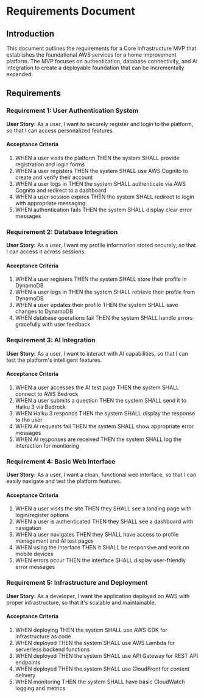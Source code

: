 # Requirements Document

## Introduction

This document outlines the requirements for a Core Infrastructure MVP that establishes the foundational AWS services for a home improvement platform. The MVP focuses on authentication, database connectivity, and AI integration to create a deployable foundation that can be incrementally expanded.

## Requirements

### Requirement 1: User Authentication System

**User Story:** As a user, I want to securely register and login to the platform, so that I can access personalized features.

#### Acceptance Criteria

1. WHEN a user visits the platform THEN the system SHALL provide registration and login forms
2. WHEN a user registers THEN the system SHALL use AWS Cognito to create and verify their account
3. WHEN a user logs in THEN the system SHALL authenticate via AWS Cognito and redirect to a dashboard
4. WHEN a user session expires THEN the system SHALL redirect to login with appropriate messaging
5. WHEN authentication fails THEN the system SHALL display clear error messages

### Requirement 2: Database Integration

**User Story:** As a user, I want my profile information stored securely, so that I can access it across sessions.

#### Acceptance Criteria

1. WHEN a user registers THEN the system SHALL store their profile in DynamoDB
2. WHEN a user logs in THEN the system SHALL retrieve their profile from DynamoDB
3. WHEN a user updates their profile THEN the system SHALL save changes to DynamoDB
4. WHEN database operations fail THEN the system SHALL handle errors gracefully with user feedback

### Requirement 3: AI Integration

**User Story:** As a user, I want to interact with AI capabilities, so that I can test the platform's intelligent features.

#### Acceptance Criteria

1. WHEN a user accesses the AI test page THEN the system SHALL connect to AWS Bedrock
2. WHEN a user submits a question THEN the system SHALL send it to Haiku 3 via Bedrock
3. WHEN Haiku 3 responds THEN the system SHALL display the response to the user
4. WHEN AI requests fail THEN the system SHALL show appropriate error messages
5. WHEN AI responses are received THEN the system SHALL log the interaction for monitoring

### Requirement 4: Basic Web Interface

**User Story:** As a user, I want a clean, functional web interface, so that I can easily navigate and test the platform features.

#### Acceptance Criteria

1. WHEN a user visits the site THEN they SHALL see a landing page with login/register options
2. WHEN a user is authenticated THEN they SHALL see a dashboard with navigation
3. WHEN a user navigates THEN they SHALL have access to profile management and AI test pages
4. WHEN using the interface THEN it SHALL be responsive and work on mobile devices
5. WHEN errors occur THEN the interface SHALL display user-friendly error messages

### Requirement 5: Infrastructure and Deployment

**User Story:** As a developer, I want the application deployed on AWS with proper infrastructure, so that it's scalable and maintainable.

#### Acceptance Criteria

1. WHEN deploying THEN the system SHALL use AWS CDK for infrastructure as code
2. WHEN deployed THEN the system SHALL use AWS Lambda for serverless backend functions
3. WHEN deployed THEN the system SHALL use API Gateway for REST API endpoints
4. WHEN deployed THEN the system SHALL use CloudFront for content delivery
5. WHEN monitoring THEN the system SHALL have basic CloudWatch logging and metrics